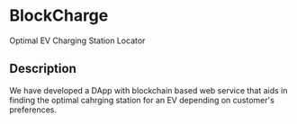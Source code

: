 # BlockCharge
Optimal EV Charging Station Locator

## Description
We have developed a DApp with blockchain based web service that aids in finding the optimal cahrging station for an EV depending on customer's preferences.

